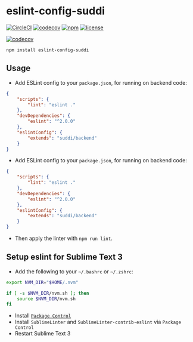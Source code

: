 # eslint-config-suddi

[![CircleCI](https://img.shields.io/circleci/project/suddi/eslint-config-suddi.svg?maxAge=2592000)](https://circleci.com/gh/suddi/eslint-config-suddi)
[![codecov](https://codecov.io/gh/suddi/eslint-config-suddi/branch/master/graph/badge.svg)](https://codecov.io/gh/suddi/eslint-config-suddi)
[![npm](https://img.shields.io/npm/v/eslint-config-suddi.svg?maxAge=2592000)](https://www.npmjs.com/package/eslint-config-suddi)
[![license](https://img.shields.io/github/license/suddi/eslint-config-suddi.svg?maxAge=2592000)](https://github.com/suddi/eslint-config-suddi)

[![codecov](https://codecov.io/gh/suddi/eslint-config-suddi/branch/master/graphs/commits.svg)](https://codecov.io/gh/suddi/eslint-config-suddi)

````
npm install eslint-config-suddi
````

## Usage

- Add ESLint config to your `package.json`, for running on backend code:

```json
{
	"scripts": {
		"lint": "eslint ."
	},
	"devDependencies": {
		"eslint": "^2.0.0"
	},
	"eslintConfig": {
		"extends": "suddi/backend"
	}
}
```

- Add ESLint config to your `package.json`, for running on backend code:

```json
{
	"scripts": {
		"lint": "eslint ."
	},
	"devDependencies": {
		"eslint": "^2.0.0"
	},
	"eslintConfig": {
		"extends": "suddi/backend"
	}
}
```

- Then apply the linter with `npm run lint`.

## Setup eslint for Sublime Text 3

- Add the following to your `~/.bashrc` or `~/.zshrc`:

````sh
export NVM_DIR="$HOME/.nvm"

if [ -s $NVM_DIR/nvm.sh ]; then
    source $NVM_DIR/nvm.sh
fi
````

- Install [`Package Control`](https://packagecontrol.io/installation)
- Install `SublimeLinter` and `SublimeLinter-contrib-eslint` via `Package Control`
- Restart Sublime Text 3
